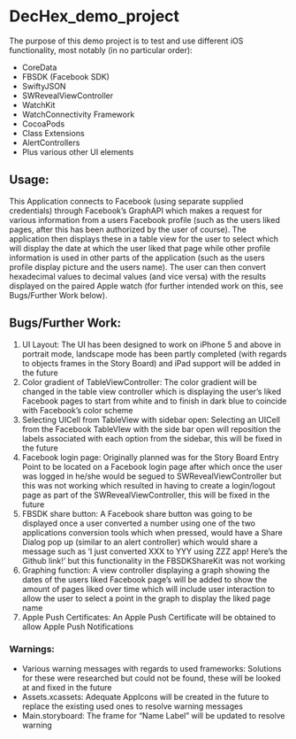 # DecHex_demo_project
The purpose of this demo project is to test and use different iOS functionality, most notably (in no particular order):
- CoreData
- FBSDK (Facebook SDK)
- SwiftyJSON
- SWRevealViewController
- WatchKit
- WatchConnectivity Framework
- CocoaPods
- Class Extensions
- AlertControllers
- Plus various other UI elements

## Usage:
This Application connects to Facebook (using separate supplied credentials) through Facebook’s GraphAPI which makes a request for various information from a users Facebook profile (such as the users liked pages, after this has been authorized by the user of course). The application then displays these in a table view for the user to select which will display the date at which the user liked that page while other profile information is used in other parts of the application (such as the users profile display picture and the users name). The user can then convert hexadecimal values to decimal values (and vice versa) with the results displayed on the paired Apple watch (for further intended work on this, see Bugs/Further Work below). 

## Bugs/Further Work: 	
1. UI Layout: The UI has been designed to work on iPhone 5 and above in portrait mode, landscape mode has been partly completed (with regards to objects frames in the Story Board) and iPad support will be added in the future
2. Color gradient of TableViewController: The color gradient will be changed in the table view controller which is displaying the user’s liked Facebook pages to start from white and to finish in dark blue to coincide with Facebook’s color scheme
3. Selecting UICell from TableView with sidebar open: Selecting an UICell from the Facebook TableVIew with the side bar open will reposition the labels associated with each option from the sidebar, this will be fixed in the future 
4. Facebook login page: Originally planned was for the Story Board Entry Point to be located on a Facebook login page after which once the user was logged in he/she would be segued to SWRevealViewController but this was not working which resulted in having to create a login/logout page as part of the SWRevealViewController, this will be fixed in the future
5. FBSDK share button: A Facebook share button was going to be displayed once a user converted a number using one of the two applications conversion tools which when pressed, would have a Share Dialog pop up (similar to an alert controller) which would share a message such as ‘I just converted XXX to YYY using ZZZ app! Here’s the Github link!’ but this functionality in the FBSDKShareKit was not working
6. Graphing function: A view controller displaying a graph showing the dates of the users liked Facebook page’s will be added to show the amount of pages liked over time which will include user interaction to allow the user to select a point in the graph to display the liked page name
7. Apple Push Certificates: An Apple Push Certificate will be obtained to allow Apple Push Notifications

### Warnings:
- Various warning messages with regards to used frameworks: Solutions for these were researched but could not be found, these will be looked at and fixed in the future
- Assets.xcassets: Adequate AppIcons will be created in the future to replace the existing used ones to resolve warning messages
- Main.storyboard: The frame for “Name Label” will be updated to resolve warning
